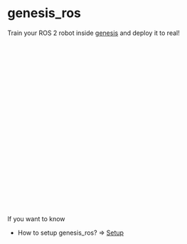 # genesis_ros

Train your ROS 2 robot inside [genesis](https://genesis-embodied-ai.github.io/) and deploy it to real!

<div class="iframely-embed"><div class="iframely-responsive" style="padding-bottom: 50%; padding-top: 120px;"><a href="https://github.com/Genesis-Embodied-AI/Genesis" data-iframely-url="//iframely.net/zSnvmkd6"></a></div></div><script async src="//iframely.net/embed.js"></script>

If you want to know

- How to setup genesis_ros? => [Setup](setup.md)
